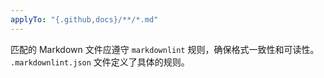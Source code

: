 ```yaml
---
applyTo: "{.github,docs}/**/*.md"
---
```


匹配的 Markdown 文件应遵守 `markdownlint` 规则，确保格式一致性和可读性。
`.markdownlint.json` 文件定义了具体的规则。
